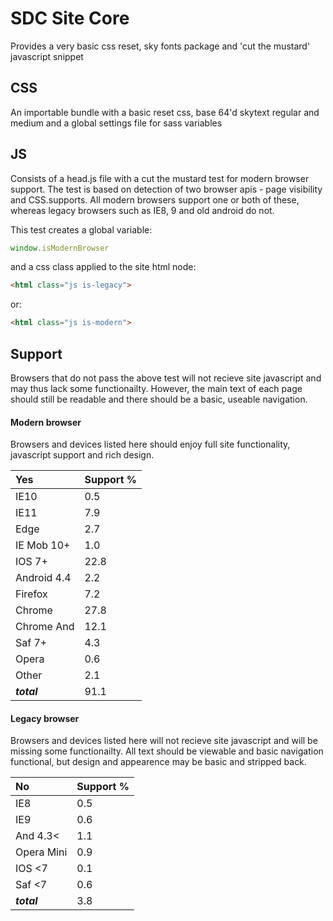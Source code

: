# SDC Site Core
Provides a very basic css reset, sky fonts package and 'cut the mustard' javascript snippet

## CSS
An importable bundle with a basic reset css, base 64'd skytext regular and medium and a global settings file for sass variables

## JS
Consists of a head.js file with a cut the mustard test for modern browser support. The test is based on detection of two browser apis - page visibility and CSS.supports. All modern browsers support one or both of these, whereas legacy browsers such as IE8, 9 and old android do not.

This test creates a global variable:

```javascript 
window.isModernBrowser
``` 
and a css class applied to the site html node:

```html
<html class="js is-legacy">
```
or:

```html
<html class="js is-modern">
```

## Support
Browsers that do not pass the above test will not recieve site javascript and may thus lack some functionailty. However, the main text of each page should still be readable and there should be a basic, useable navigation.

#### Modern browser
Browsers and devices listed here should enjoy full site functionality, javascript support and rich design. 

| Yes          | Support % |
| :----------  | :------   |
| IE10         | 0.5       |
| IE11         | 7.9       | 
| Edge         | 2.7       |
| IE Mob 10+   | 1.0       |
| IOS 7+       | 22.8      |
| Android 4.4  | 2.2       |
| Firefox      | 7.2       |
| Chrome       | 27.8      |
| Chrome And   | 12.1      |
| Saf 7+       | 4.3       |
| Opera        | 0.6       |
| Other        | 2.1       |
| ***total***  | 91.1      |

#### Legacy browser
Browsers and devices listed here will not recieve site javascript and will be missing some functionailty. All text should be viewable and basic navigation functional, but design and appearence may be basic and stripped back.

| No           | Support % |
| :----------  | :----     |
| IE8          | 0.5       |
| IE9          | 0.6       |
| And 4.3<     | 1.1       |
| Opera Mini   | 0.9       |
| IOS <7       | 0.1       |
| Saf <7       | 0.6       |
| ***total***  | 3.8       |
